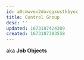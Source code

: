 ```yaml
---
id: a0cmwvev2dovqgxustkbyoc
title: Control Group
desc: ''
updated: 1673187424309
created: 1673187383558
---
```

aka **Job Objects**
